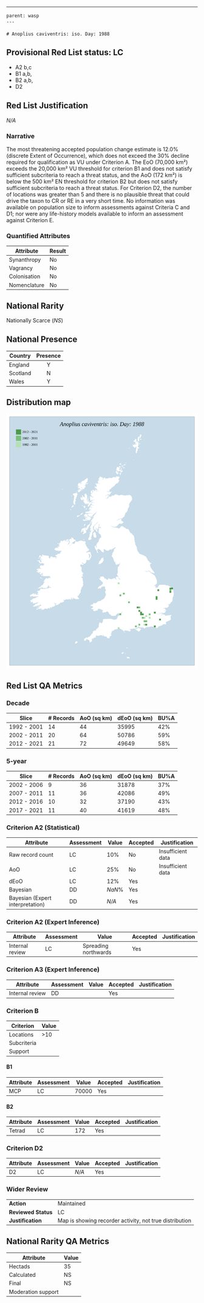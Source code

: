 ---
    parent: wasp
    ---

    # Anoplius caviventris: iso. Day: 1988

## Provisional Red List status: LC
- A2 b,c
- B1 a,b, 
- B2 a,b, 
- D2

## Red List Justification
*N/A*
### Narrative


The most threatening accepted population change estimate is 12.0% (discrete Extent of Occurrence), which does not exceed the 30% decline required for qualification as VU under Criterion A. The EoO (70,000 km²) exceeds the 20,000 km² VU threshold for criterion B1 and does not satisfy sufficient subcriteria to reach a threat status, and the AoO (172 km²) is below the 500 km² EN threshold for criterion B2 but does not satisfy sufficient subcriteria to reach a threat status. For Criterion D2, the number of locations was greater than 5 and there is no plausible threat that could drive the taxon to CR or RE in a very short time. No information was available on population size to inform assessments against Criteria C and D1; nor were any life-history models available to inform an assessment against Criterion E.
### Quantified Attributes
|Attribute|Result|
|---|---|
|Synanthropy|No|
|Vagrancy|No|
|Colonisation|No|
|Nomenclature|No|


## National Rarity
Nationally Scarce (*NS*)

## National Presence
|Country|Presence
|---|:-:|
|England|Y|
|Scotland|N|
|Wales|Y|


## Distribution map
![](../map/437.svg)

## Red List QA Metrics
### Decade
| Slice | # Records | AoO (sq km) | dEoO (sq km) |BU%A |
|---|---|---|---|---|
|1992 - 2001|14|44|35995|42%|
|2002 - 2011|20|64|50786|59%|
|2012 - 2021|21|72|49649|58%|
### 5-year
| Slice | # Records | AoO (sq km) | dEoO (sq km) |BU%A |
|---|---|---|---|---|
|2002 - 2006|9|36|31878|37%|
|2007 - 2011|11|36|42086|49%|
|2012 - 2016|10|32|37190|43%|
|2017 - 2021|11|40|41619|48%|
### Criterion A2 (Statistical)
|Attribute|Assessment|Value|Accepted|Justification
|---|---|---|---|---|
|Raw record count|LC|10%|No|Insufficient data|
|AoO|LC|25%|No|Insufficient data|
|dEoO|LC|12%|Yes||
|Bayesian|DD|*NaN*%|Yes||
|Bayesian (Expert interpretation)|DD|*N/A*|Yes||
### Criterion A2 (Expert Inference)
|Attribute|Assessment|Value|Accepted|Justification
|---|---|---|---|---|
|Internal review|LC|Spreading northwards|Yes||
### Criterion A3 (Expert Inference)
|Attribute|Assessment|Value|Accepted|Justification
|---|---|---|---|---|
|Internal review|DD||Yes||
### Criterion B
|Criterion| Value|
|---|---|
|Locations|>10|
|Subcriteria||
|Support||
#### B1
|Attribute|Assessment|Value|Accepted|Justification
|---|---|---|---|---|
|MCP|LC|70000|Yes||
#### B2
|Attribute|Assessment|Value|Accepted|Justification
|---|---|---|---|---|
|Tetrad|LC|172|Yes||
### Criterion D2
|Attribute|Assessment|Value|Accepted|Justification
|---|---|---|---|---|
|D2|LC|*N/A*|Yes||
### Wider Review
|  |  |
|---|---|
|**Action**|Maintained|
|**Reviewed Status**|LC|
|**Justification**|Map is showing recorder activity, not true distribution|


## National Rarity QA Metrics
|Attribute|Value|
|---|---|
|Hectads|35|
|Calculated|NS|
|Final|NS|
|Moderation support||


